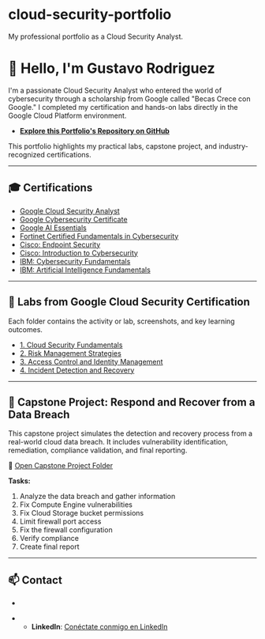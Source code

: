 # cloud-security-portfolio
My professional portfolio as a Cloud Security Analyst.

# 👋 Hello, I'm Gustavo Rodriguez

I'm a passionate Cloud Security Analyst who entered the world of cybersecurity through a scholarship from Google called "Becas Crece con Google." I completed my certification and hands-on labs directly in the Google Cloud Platform environment.

- **[Explore this Portfolio's Repository on GitHub](https://github.com/guarodriguezpa/Google_Cloud_Security_Analyst/)**


This portfolio highlights my practical labs, capstone project, and industry-recognized certifications.

---

## 🎓 Certifications

- [Google Cloud Security Analyst](https://www.credly.com/badges/e8fd3e55-7526-4454-bb56-d51e71ce55fc/public_url)
- [Google Cybersecurity Certificate](https://www.credly.com/badges/044c657c-cbef-4fd4-97a3-372d974bce8e/public_url)
- [Google AI Essentials](https://www.credly.com/badges/4e295bfc-c7f4-4802-b884-57535a2ba84e/public_url)
- [Fortinet Certified Fundamentals in Cybersecurity](https://www.credly.com/badges/4ceab9d6-1f0f-42f5-b7dd-c241913cec9c/public_url)
- [Cisco: Endpoint Security](https://www.credly.com/badges/d4349584-9490-4239-b30a-18568409e172/public_url)
- [Cisco: Introduction to Cybersecurity](https://www.credly.com/badges/563044fa-10c8-4378-ab6c-04b18b5914f0/public_url)
- [IBM: Cybersecurity Fundamentals](https://www.credly.com/badges/70ed545d-9f05-4b61-90ed-1c42f2f4c12d/public_url)
- [IBM: Artificial Intelligence Fundamentals](https://www.credly.com/badges/7207830c-2cdd-49d5-99c7-59c368dd53a9/public_url)

---

## 🧪 Labs from Google Cloud Security Certification

Each folder contains the activity or lab, screenshots, and key learning outcomes.

- [1. Cloud Security Fundamentals](./1_iac_with_terraform_create_a_vpc_using_cloud_shell/)
- [2. Risk Management Strategies](./2_use_reports_to_remediate_findings/)
- [3. Access Control and Identity Management](./3_access_control_and_identity_management/)
- [4. Incident Detection and Recovery](./4_incident_detection_and_recovery/)

---

## 🧩 Capstone Project: Respond and Recover from a Data Breach

This capstone project simulates the detection and recovery process from a real-world cloud data breach. It includes vulnerability identification, remediation, compliance validation, and final reporting.

🔗 [Open Capstone Project Folder](./capstone_project_respond_and_recover_from_a_data_breach/)

**Tasks:**
1. Analyze the data breach and gather information  
2. Fix Compute Engine vulnerabilities  
3. Fix Cloud Storage bucket permissions  
4. Limit firewall port access  
5. Fix the firewall configuration  
6. Verify compliance  
7. Create final report

---

## 📫 Contact

- 
* * **LinkedIn**: [Conéctate conmigo en LinkedIn](https://www.linkedin.com/in/gustavorodriguez-cloudsecurity/) 

